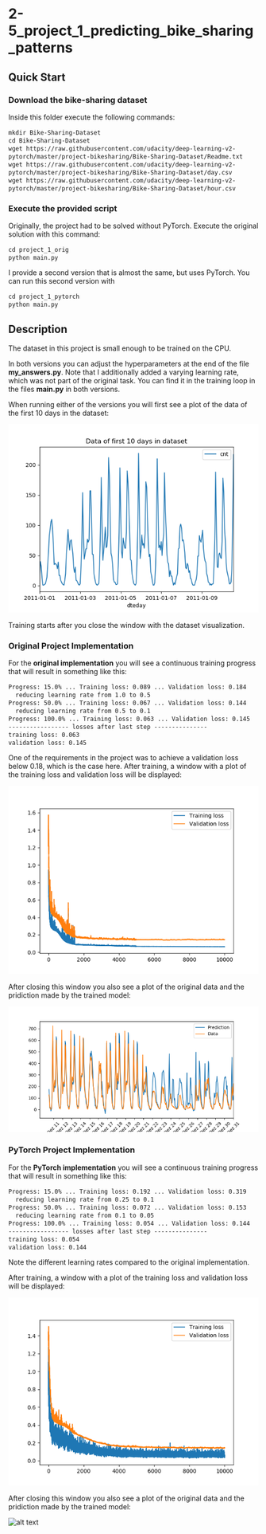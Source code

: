 # 2-5_project_1_predicting_bike_sharing_patterns

## Quick Start

### Download the bike-sharing dataset

Inside this folder execute the following commands:

```
mkdir Bike-Sharing-Dataset
cd Bike-Sharing-Dataset
wget https://raw.githubusercontent.com/udacity/deep-learning-v2-pytorch/master/project-bikesharing/Bike-Sharing-Dataset/Readme.txt
wget https://raw.githubusercontent.com/udacity/deep-learning-v2-pytorch/master/project-bikesharing/Bike-Sharing-Dataset/day.csv
wget https://raw.githubusercontent.com/udacity/deep-learning-v2-pytorch/master/project-bikesharing/Bike-Sharing-Dataset/hour.csv
```

### Execute the provided script

Originally, the project had to be solved without PyTorch. Execute the original solution with this command:

```
cd project_1_orig
python main.py
```

I provide a second version that is almost the same, but uses PyTorch. You can run this second version with 

```
cd project_1_pytorch
python main.py
```

## Description

The dataset in this project is small enough to be trained on the CPU.

In both versions you can adjust the hyperparameters at the end of the file __my_answers.py__.
Note that I additionally added a varying learning rate, which was not part of the original task.
You can find it in the training loop in the files __main.py__ in both versions.

When running either of the versions you will first see a plot of the data of the first 10 days in the dataset:

![alt text](img/some_data.png "First 10 days in the dataset")

Training starts after you close the window with the dataset visualization.

### Original Project Implementation

For the __original implementation__ you will see a continuous training progress that will result in something like this:

```
Progress: 15.0% ... Training loss: 0.089 ... Validation loss: 0.184
  reducing learning rate from 1.0 to 0.5
Progress: 50.0% ... Training loss: 0.067 ... Validation loss: 0.144
  reducing learning rate from 0.5 to 0.1
Progress: 100.0% ... Training loss: 0.063 ... Validation loss: 0.145
----------------- losses after last step ---------------
training loss: 0.063
validation loss: 0.145
```

One of the requirements in the project was to achieve a validation loss below 0.18, which is the case here.
After training, a window with a plot of the training loss and validation loss will be displayed:

![alt text](img/train_val_plot_orig.png "Plot of training and validation loss")

After closing this window you also see a plot of the original data and the pridiction made by the trained model:

![alt text](img/compare_testdata_orig.png "Predicted data vs. real data")


### PyTorch Project Implementation

For the __PyTorch implementation__ you will see a continuous training progress that will result in something like this:

```
Progress: 15.0% ... Training loss: 0.192 ... Validation loss: 0.319
  reducing learning rate from 0.25 to 0.1
Progress: 50.0% ... Training loss: 0.072 ... Validation loss: 0.153
  reducing learning rate from 0.1 to 0.05
Progress: 100.0% ... Training loss: 0.054 ... Validation loss: 0.144
----------------- losses after last step ---------------
training loss: 0.054
validation loss: 0.144

```
Note the different learning rates compared to the original implementation.

After training, a window with a plot of the training loss and validation loss will be displayed:

![alt text](img/train_val_plot_pytorch.png "Plot of training and validation loss")

After closing this window you also see a plot of the original data and the pridiction made by the trained model:

![alt text](img/compara_testdata_pytorch.png "Predicted data vs. real data")



